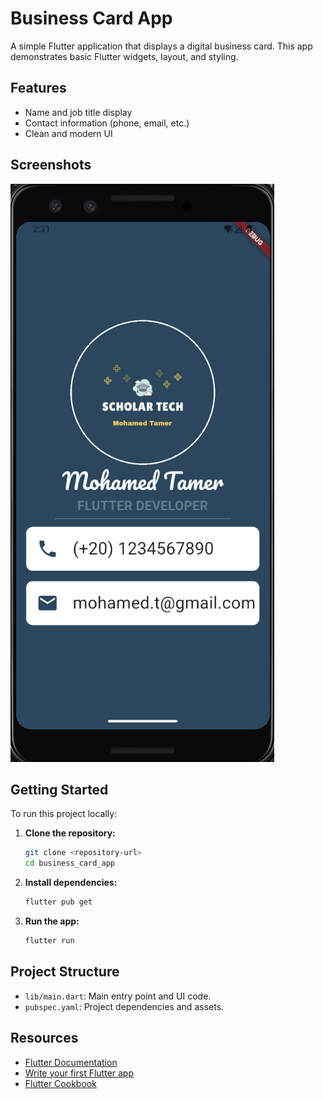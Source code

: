 # Business Card App

A simple Flutter application that displays a digital business card. This app demonstrates basic Flutter widgets, layout, and styling.

## Features

- Name and job title display
- Contact information (phone, email, etc.)
- Clean and modern UI

## Screenshots

![App Screenshot](screenshot.png)

## Getting Started

To run this project locally:

1. **Clone the repository:**
   ```sh
   git clone <repository-url>
   cd business_card_app
   ```

2. **Install dependencies:**
   ```sh
   flutter pub get
   ```

3. **Run the app:**
   ```sh
   flutter run
   ```

## Project Structure

- `lib/main.dart`: Main entry point and UI code.
- `pubspec.yaml`: Project dependencies and assets.

## Resources

- [Flutter Documentation](https://docs.flutter.dev/)
- [Write your first Flutter app](https://docs.flutter.dev/get-started/codelab)
- [Flutter Cookbook](https://docs.flutter.dev/cookbook)

